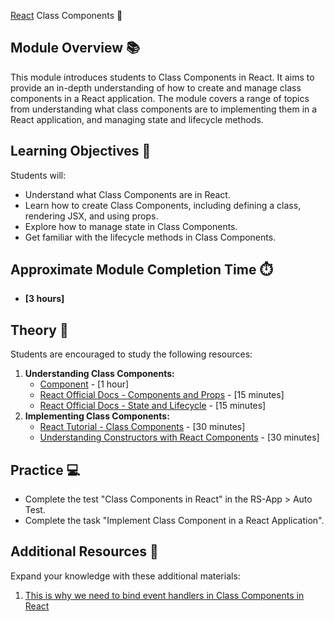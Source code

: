 [React](https://github.com/rolling-scopes-school/tasks/tree/master/react) Class Components 🌟

## Module Overview 📚

This module introduces students to Class Components in React. It aims to provide an in-depth understanding of how to
create and manage class components in a React application. The module covers a range of topics from understanding what
class components are to implementing them in a React application, and managing state and lifecycle methods.

## Learning Objectives 🎯

Students will:

- Understand what Class Components are in React.
- Learn how to create Class Components, including defining a class, rendering JSX, and using props.
- Explore how to manage state in Class Components.
- Get familiar with the lifecycle methods in Class Components.

## Approximate Module Completion Time ⏱️

- **[3 hours]**

## Theory 📖

Students are encouraged to study the following resources:

1. **Understanding Class Components:**
    - [Component](https://react.dev/reference/react/Component) - [1 hour]
    - [React Official Docs - Components and Props](https://legacy.reactjs.org/docs/components-and-props.html) - [15 minutes]
    - [React Official Docs - State and Lifecycle](https://legacy.reactjs.org/docs/state-and-lifecycle.html) - [15 minutes]
2. **Implementing Class Components:**
    - [React Tutorial - Class Components](https://www.tutorialspoint.com/reactjs/reactjs_components.htm) - [30 minutes]
    - [Understanding Constructors with React Components](https://www.digitalocean.com/community/tutorials/react-constructors-with-react-components) - [30 minutes]

[//]: # (TODO Practice?)

## Practice 💻

- Complete the test "Class Components in React" in the RS-App > Auto Test.
- Complete the task "Implement Class Component in a React Application".

[//]: # (TODO есть доп материалы?)

## Additional Resources 📘

Expand your knowledge with these additional materials:

1. [This is why we need to bind event handlers in Class Components in React](https://www.freecodecamp.org/news/this-is-why-we-need-to-bind-event-handlers-in-class-components-in-react-f7ea1a6f93eb/)

